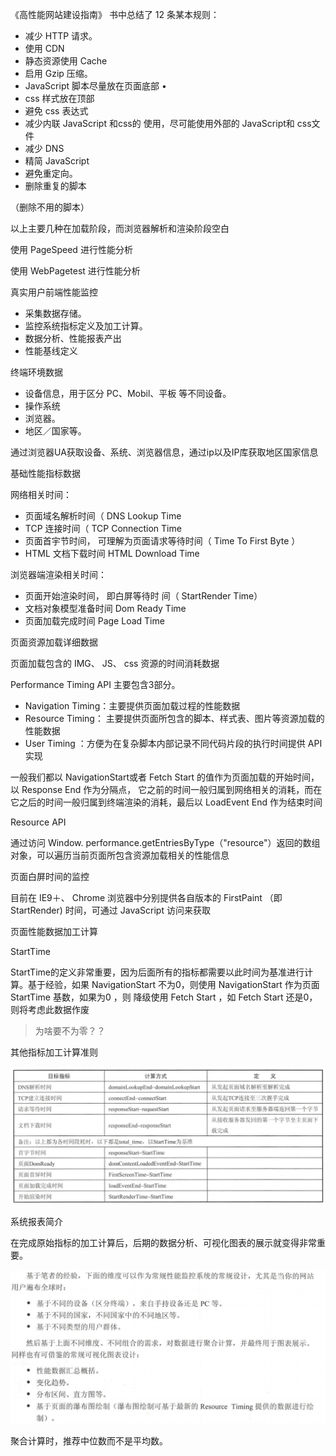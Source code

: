 《高性能网站建设指南》 书中总结了 12 条某本规则：

-  减少 HTTP 请求。 
- 使用 CDN 
- 静态资源使用 Cache 
- 启用 Gzip 压缩。 
- JavaScript 脚本尽量放在页面底部 •
- css 样式放在顶部 
- 避免 css 表达式 
- 减少内联 JavaScript 和css的 使用，尽可能使用外部的 JavaScript和 css文件 
- 减少 DNS 
- 精简 JavaScript 
- 避免重定向。 
- 删除重复的脚本

（删除不用的脚本）



以上主要几种在加载阶段，而浏览器解析和渲染阶段空白



使用 PageSpeed 进行性能分析

使用 WebPagetest 进行性能分析





真实用户前端性能监控

- 采集数据存储。 
- 监控系统指标定义及加工计算。
- 数据分析、性能报表产出
- 性能基线定义





终端环境数据

- 设备信息，用于区分 PC、Mobil、平板 等不同设备。
- 操作系统 
- 浏览器。
- 地区／国家等。

通过浏览器UA获取设备、系统、浏览器信息，通过ip以及IP库获取地区国家信息



基础性能指标数据

网络相关时间：

- 页面域名解析时间（ DNS Lookup Time
- TCP 连接时间（ TCP Connection Time 
- 页面首宇节时间， 可理解为页面请求等待时间（ Time To First Byte ）
- HTML 文档下载时间 HTML Download Time

浏览器端渲染相关时间：

- 页面开始渲染时间， 即白屏等待时 间（ StartRender Time）
-  文档对象模型准备时间 Dom Ready Time 
- 页面加载完成时间 Page Load Time



页面资源加载详细数据

页面加载包含的 IMG、 JS、 css 资源的时间消耗数据



Performance Timing API 主要包含3部分。

- Navigation Timing：主要提供页面加载过程的性能数据
- Resource Timing： 主要提供页面所包含的脚本、样式表、图片等资源加载的性能数据 
-  User Timing ：方便为在复杂脚本内部记录不同代码片段的执行时间提供 API实现

一般我们都以 NavigationStart或者 Fetch Start 的值作为页面加载的开始时间，以 Response End 作为分隔点， 它之前的时间一般归属到网络相关的消耗，而在它之后的时间一般归属到终端渲染的消耗，最后以 LoadEvent End 作为结束时间



Resource API

通过访问 Window. performance.getEntriesByType（"resource"）返回的数组对象，可以遍历当前页面所包含资源加载相关的性能信息



页面白屏时间的监控

目前在 IE9＋、 Chrome 浏览器中分别提供各自版本的 FirstPaint （即StartRender) 时间，可通过 JavaScript 访问来获取



页面性能数据加工计算

 StartTime 

StartTime的定义非常重要，因为后面所有的指标都需要以此时间为基准进行计算。基于经验，如果 NavigationStart 不为0，则使用 NavigationStart 作为页面 StartTime 基数，如果为0 ，则 降级使用 Fetch Start ，如 Fetch Start 还是0，则将考虑此数据作废

> 为啥要不为零？？

其他指标加工计算准则

![截屏2019-12-29下午9.25.48](../../_assets/image/截屏2019-12-29下午9.25.48.png)





系统报表简介

在完成原始指标的加工计算后，后期的数据分析、可视化图表的展示就变得非常重要。 

![截屏2019-12-29下午9.32.35](../../_assets/image/截屏2019-12-29下午9.32.35.png)

聚合计算时，推荐中位数而不是平均数。

















